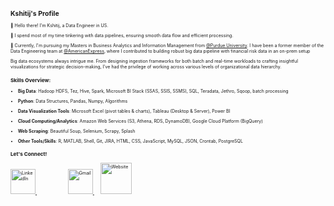 <span style="font-size:50%">

## Kshitij's Profile

👋 Hello there! I'm Kshitij, a Data Engineer in US. 

🔧 I spend most of my time tinkering with data pipelines, ensuring smooth data flow and efficient processing.

🏢 Currently, I'm pursuing my Masters in Business Analytics and Information Management from [@Purdue University](https://github.com/Purdue). I have been a former member of the Data Engineering team at [@AmericanExpress](https://github.com/americanexpress), where I contributed to building robust big data pipeline with financial risk data in an on-prem setup

Big data ecosystems always intrigue me. From designing ingestion frameworks for both batch and real-time workloads to crafting insightful visualizations for strategic decision-making, I've had the privilege of working across various levels of organizational data hierarchy.

### Skills Overview:

- **Big Data**: Hadoop HDFS, Tez, Hive, Spark, Microsoft BI Stack (SSAS, SSIS, SSMS), SQL, Teradata, Jethro, Sqoop, batch processing

- **Python**: Data Structures, Pandas, Numpy, Algorithms

- **Data Visualization Tools**: Microsoft Excel (pivot tables & charts), Tableau (Desktop & Server), Power BI

- **Cloud Computing/Analytics**: Amazon Web Services (S3, Athena, RDS, DynamoDB), Google Cloud Platform (BigQuery)

-  **Web Scraping**: Beautiful Soup, Selenium, Scrapy, Splash

- **Other Tools/Skills**: R, MATLAB, Shell, Git, JIRA, HTML, CSS, JavaScript, MySQL, JSON, Crontab, PostgreSQL

### Let's Connect!

<p>
  <a href="https://www.linkedin.com/in/kshitij-chauhan-de/" target="_blank" style="margin-right: 40px;">
    <img src="https://cdn-icons-png.flaticon.com/512/3536/3536505.png" alt="LinkedIn" style="width:40px;height:40px;">
  </a>
  &nbsp;&nbsp;&nbsp;&nbsp;
  <a href="mailto:kshitij03071997@gmail.com">
    <img src="https://cdn-icons-png.flaticon.com/512/281/281769.png" alt="Gmail" style="width:40px;height:40px;">
  </a>
  &nbsp;&nbsp;&nbsp;&nbsp;
  <a href="https://k-c-17.github.io/" target="_blank" style="margin-right: 40px;">
    <img src="https://i.pinimg.com/originals/86/c3/05/86c30529904c3a992eb7241299e5f3e5.png" alt="Website" style="width:50px;height:50px;">
  </a>
</p>




